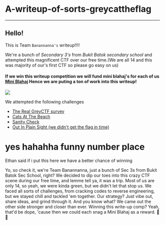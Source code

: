 # A-writeup-of-sorts-greycattheflag

---

## Hello!

This is Team `Banannanna's` writeup!!!!

We're a bunch of *Secondary 3's* from *Bukit Batok secondary school* and attempted this magnificent CTF over our free time.(We are all 14 and this was majority of our's first CTF so please go easy on us)

#### If we win this writeup competition we will fund mini blahaj's for each of us [Mini Blahaj](https://www.ikea.com/sg/en/p/blahaj-soft-toy-baby-shark-00540664/) Hence we are puting a ton of work into this writeup!

![](https://github.com/saumilthecode/A-writeup-of-sorts-greycattheflag-/blob/main/Images/SCR-20240425-qnwt.png?raw=true)

We attempted the following challenges

*  [The Real GreyCTF survey](https://github.com/saumilthecode/A-writeup-of-sorts-greycattheflag/blob/main/The%20Real%20GreyCTF%20survey/README.md)
*  [Cats At The Beach
](https://github.com/saumilthecode/A-writeup-of-sorts-greycattheflag/blob/main/Cats%20At%20The%20Beach/README.md)
*  [Sanity Check
](https://github.com/saumilthecode/A-writeup-of-sorts-greycattheflag/blob/main/Sanity%20Check/README.md)
* [Out In Plain Sight (we didn't get the flag in time)
](https://github.com/saumilthecode/A-writeup-of-sorts-greycattheflag/blob/main/Out%20In%20Plain%20Sight/README.md)



# yes hahahha funny number place


Ethan said if i put this here we have a better chance of winning

Yo, so check it, we're Team Banannanna, just a bunch of Sec 3s from Bukit Batok Sec School, right? We decided to dip our toes into this crazy CTF scene during our free time, and lemme tell ya, it was a trip. Most of us are only 14, so yeah, we were kinda green, but we didn't let that stop us. We faced all sorts of challenges, from cracking codes to reverse engineering, but we stayed chill and tackled 'em together. Our strategy? Just vibe out, share ideas, and grind through it. And you know what? We came out the other side stronger and closer than ever. Winning this write-up comp? Yeah, that'd be dope, 'cause then we could each snag a Mini Blahaj as a reward. 🍌🔥
